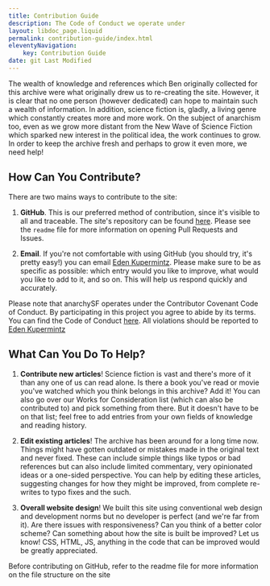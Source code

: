 ```yaml
---
title: Contribution Guide
description: The Code of Conduct we operate under
layout: libdoc_page.liquid
permalink: contribution-guide/index.html
eleventyNavigation:
    key: Contribution Guide
date: git Last Modified
---
```


The wealth of knowledge and references which Ben originally collected for this archive were what originally drew us to re-creating the site. However, it is clear that no one person (however dedicated) can hope to maintain such a wealth of information. In addition, science fiction is, gladly, a living genre which constantly creates more and more work. On the subject of anarchism too, even as we grow more distant from the New Wave of Science Fiction which sparked new interest in the political idea, the work continues to grow. In order to keep the archive fresh and perhaps to grow it even more, we need help!

## How Can You Contribute?

There are two mains ways to contribute to the site:

1) **GitHub**. This is our preferred method of contribution, since it's visible to all and traceable. The site's repository can be found [here](https://github.com/EdenKupe/anarchysf11). Please see the ```readme``` file for more information on opening Pull Requests and Issues.

2) **Email**. If you're not comfortable with using GitHub (you should try, it's pretty easy!) you can email <a href="mailto:eden@heavyblogisheavy.com">Eden Kupermintz</a>. Please make sure to be as specific as possible: which entry would you like to improve, what would you like to add to it, and so on. This will help us respond quickly and accurately.

<div class="glowbox">Please note that anarchySF operates under the Contributor Covenant Code of Conduct. By participating in this project you agree to abide by its terms. You can find the Code of Conduct <a href="codeofconduct.html">here</a>. All violations should be reported to <a href="mailto:eden@heavyblogisheavy.com">Eden Kupermintz</a></div>

## What Can You Do To Help?

1) **Contribute new articles**! Science fiction is vast and there's more of it than any one of us can read alone. Is there a book you've read or movie you've watched which you think belongs in this archive? Add it! You can also go over our Works for Consideration list (which can also be contributed to) and pick something from there. But it doesn't have to be on that list; feel free to add entries from your own fields of knowledge and reading history.

2) **Edit existing articles**! The archive has been around for a long time now. Things might have gotten outdated or mistakes made in the original text and never fixed. These can include simple things like typos or bad references but can also include limited commentary, very opinionated ideas or a one-sided perspective. You can help by editing these articles, suggesting changes for how they might be improved, from complete re-writes to typo fixes and the such.

3) **Overall website design**! We built this site using conventional web design and development norms but no developer is perfect (and we're far from it). Are there issues with responsiveness? Can you think of a better color scheme? Can something about how the site is built be improved? Let us know! CSS, HTML, JS, anything in the code that can be improved would be greatly appreciated.

<div class="glowbox">Before contributing on GitHub, refer to the readme file for more information on the file structure on the site</div>
